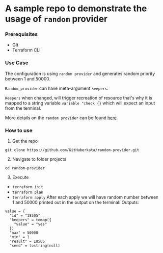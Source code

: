 # A sample repo to demonstrate the usage of `random` provider 

### Prerequisites
- Git
- Terraform CLI


### Use Case
The configuration is using `random provider` and generates random priority between 1 and 50000.

`Random_provider` can have meta-argument `keepers`.

`Keepers` when changed, will trigger recreation of resource that's why it is mapped to a string variable `variable "check {}` which will expect an input from the terminal.

More details on the `random provider` can be found [here](https://registry.terraform.io/providers/hashicorp/random/latest/docs)

### How to use
1. Get the repo
```
git clone https://github.com/GitHuberkata/random-provider.git
```
2. Navigate to folder projects
```
cd random-provider
```
3. Execute
- `terraform init`
- `terraform plan`
- `terraform apply`
After each apply we will have random number between 1 and 50000 printed out in the output on the terminal:
Outputs:

```
value = {
  "id" = "18505"
  "keepers" = tomap({
    "value" = "yes"
  })
  "max" = 50000
  "min" = 1
  "result" = 18505
  "seed" = tostring(null)
  ```



